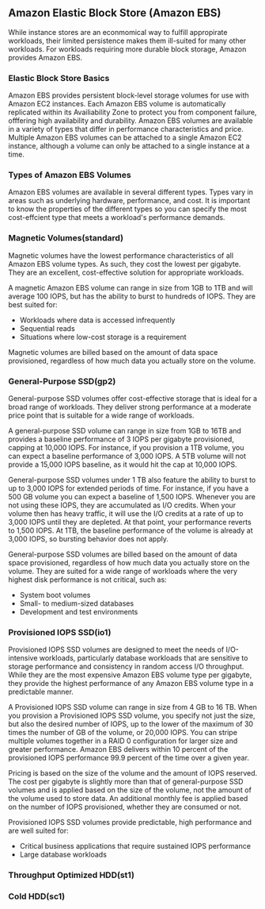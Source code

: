 ## Amazon Elastic Block Store (Amazon EBS)

While instance stores are an econmomical way to fulfill appropirate workloads, their limited persistence makes them ill-suited for many other workloads. For workloads requiring more durable block storage, Amazon provides Amazon EBS.

### Elastic Block Store Basics

Amazon EBS provides persistent block-level storage volumes for use with Amazon EC2 instances. Each Amazon EBS volume is automatically replicated within its Availiability Zone to protect you from component failure, offfering high availability and durability. Amazon EBS volumes are available in a variety of types that differ in performance characteristics and price. Multiple Amazon EBS volumes can be attached to a single Amazon EC2 instance, although a volume can only be attached to a single instance at a time.

### Types of Amazon EBS Volumes

Amazon EBS volumes are available in several different types. Types vary in areas such as underlying hardware, performance, and cost. It is important to know the properties of the different types so you can specify the most cost-effcient type that meets a workload's performance demands.

### Magnetic Volumes(standard)

Magnetic volumes have the lowest performance characteristics of all Amazon EBS volume types. As such, they cost the lowest per gigabyte. They are an excellent, cost-effective solution for appropriate workloads.

A magnetic Amazon EBS volume can range in size from 1GB to 1TB and will average 100 IOPS, but has the ability to burst to hundreds of IOPS. They are best suited for:

- Workloads where data is accessed infrequently
- Sequential reads
- Situations where low-cost storage is a requirement

Magnetic volumes are billed based on the amount of data space provisioned, regardless of how much data you actually store on the volume.

### General-Purpose SSD(gp2)

General-purpose SSD volumes offer cost-effective storage that is ideal for a broad range of workloads. They deliver strong performance at a moderate price point that is suitable for a wide range of workloads.

A general-purpose SSD volume can range in size from 1GB to 16TB and provides a baseline performance of 3 IOPS per gigabyte provisioned, capping at 10,000 IOPS. For instance, if you provision a 1TB volume, you can expect a baseline performance of 3,000 IOPS. A 5TB volume will not provide a 15,000 IOPS baseline, as it would hit the cap at 10,000 IOPS.

General-purpose SSD volumes under 1 TB also feature the ability to burst to up to 3,000 IOPS for extended periods of time. For instance, if you have a 500 GB volume you can expect a baseline of 1,500 IOPS. Whenever you are not using these IOPS, they are accumulated as I/O credits. When your volume then has heavy traffic, it will use the I/O credits at a rate of up to 3,000 IOPS until they are depleted. At that point, your performance reverts to 1,500 IOPS. At 1TB, the baseline performance of the volume is already at 3,000 IOPS, so bursting behavior does not apply.

General-purpose SSD volumes are billed based on the amount of data space provisioned, regardless of how much data you actually store on the volume. They are suited for a wide range of workloads where the very highest disk performance is not critical, such as:

- System boot volumes
- Small- to medium-sized databases 
- Development and test environments

### Provisioned IOPS SSD(io1)

Provisioned IOPS SSD volumes are designed to meet the needs of I/O-intensive workloads, particularly database workloads that are sensitive to storage performance and consistency in random access I/O throughput. While they are the most expensive Amazon EBS volume type per gigabyte, they provide the highest performance of any Amazon EBS volume type in a predictable manner.

A Provisioned IOPS SSD volume can range in size from 4 GB to 16 TB. When you provision a Provisioned IOPS SSD volume, you specify not just the size, but also the desired number of IOPS, up to the lower of the maximum of 30 times the number of GB of the volume, or 20,000 IOPS. You can stripe multiple volumes together in a RAID 0 configuration for larger size and greater performance. Amazon EBS delivers within 10 percent of the provisioned IOPS performance 99.9 percent of the time over a given year.

Pricing is based on the size of the volume and the amount of IOPS reserved. The cost per gigabyte is slightly more than that of general-purpose SSD volumes and is applied based on the size of the volume, not the amount of the volume used to store data. An additional monthly fee is applied based on the number of IOPS provisioned, whether they are consumed or not.

Provisioned IOPS SSD volumes provide predictable, high performance and are well suited for:

- Critical business applications that require sustained IOPS performance
- Large database workloads

### Throughput Optimized HDD(st1)

### Cold HDD(sc1)